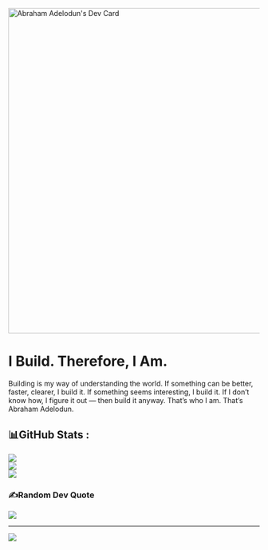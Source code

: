 <a href="https://app.daily.dev/abrahamadelodun"><img src="https://api.daily.dev/devcards/v2/wwaZ6i4K2Poj09YKmUcHb.png?type=wide&r=g12" width="652" alt="Abraham Adelodun's Dev Card"/></a>


#  I Build. Therefore, I Am.


Building is my way of understanding the world. If something can be better, faster, clearer, I build it. If something seems interesting, I build it. If I don’t know how, I figure it out — then build it anyway. That’s who I am. That’s Abraham Adelodun.

## 📊GitHub Stats :
![](https://github-readme-stats.vercel.app/api?username=Incognitol07&theme=dark&hide_border=true&include_all_commits=false&count_private=true)<br/>
![](https://github-readme-streak-stats.herokuapp.com/?user=Incognitol07&theme=dark&hide_border=true)<br/>
![](https://github-readme-stats.vercel.app/api/top-langs/?username=Incognitol07&theme=dark&hide_border=true&include_all_commits=false&count_private=true&layout=compact)

### ✍️Random Dev Quote
![](https://quotes-github-readme.vercel.app/api?type=horizontal&theme=dark)


---
[![](https://visitcount.itsvg.in/api?id=Incognitol07&label=Profile%20Views&color=0&icon=0&pretty=false)](https://visitcount.itsvg.in)
